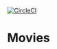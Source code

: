 [![CircleCI](https://circleci.com/gh/bmulobi/movies/tree/develop.svg?style=svg)](https://circleci.com/gh/bmulobi/movies/tree/develop)
# Movies
